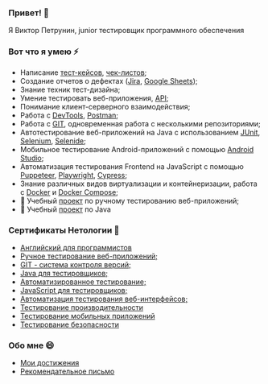 ### Привет! 👋
Я Виктор Петрунин, junior тестировщик программного обеспечения

### Вот что я умею ⚡
- Написание [тест-кейсов](https://docs.google.com/spreadsheets/d/1tTQeSMVBBraZzv7SnTIFVAEFduAGgW6u-0dSSFsXTJ4/edit#gid=0), [чек-листов](https://docs.google.com/spreadsheets/d/1JPyUJUx-1EUVtOlKCdg4P52qYHaduzqQ-bNckaahMkI/edit#gid=0);
- Создание отчетов о дефектах ([Jira](https://docs.google.com/document/d/1qk6isUBX8GN58RWZIa2w0Rj8dfEQaCV5YJ2ccAZwGKM/edit), [Google Sheets](https://docs.google.com/spreadsheets/d/10CTtN6L1KC3xvQUtg-oHhdOQYpgs3gYCC6OLYFowt6Y/edit#gid=0));
- Знание техник тест-дизайна;
- Умение тестировать веб-приложения, [API](https://github.com/Victor1963100/API-CI);
- Понимание клиент-серверного взаимодействия;
-  Работа с [DevTools](https://docs.google.com/document/d/1TGRXJnzFOc8HnARlNi05y-UPsB_WindDo0M20QP_rSU/edit), [Postman](https://github.com/Victor1963100/Postman-Echo);
-  Работа с [GIT]([https://github.com/netology-code/git-2-homeworks-pr](https://github.com/Victor1963100/git-2-homeworks-fork)), одновременная работа с несколькими репозиториями;
-  Автотестирование веб-приложений на Java с использованием [JUnit](https://github.com/Victor1963100/CashBackHacker2/tree/junit4), [Selenium](https://github.com/Victor1963100/CardOrder/tree/main), [Selenide](https://github.com/Victor1963100/CardDelivery/tree/main);
-  Мобильное тестирование Android-приложений с помощью [Android Studio](https://docs.google.com/document/d/1S6TGHL4RPoLkduLeEZqbp5XTkGwuWi7O0sRj6eh-pAQ/edit);
-  Автоматизация тестирования Frontend на JavaScript с помощью [Puppeteer](https://github.com/Victor1963100/Pupeteer1), [Playwright](https://github.com/Victor1963100/Playwright), [Cypress](https://github.com/Victor1963100/Cypress_1);
-  Знание различных видов виртуализации и контейнеризации, работа с [Docker](https://github.com/Victor1963100/Deadline-3) и [Docker Compose](https://github.com/Victor1963100/MyDocker);
-  🌱 Учебный [проект](https://docs.google.com/spreadsheets/d/1nGvDaEwpIqhwsHfo_NtikDhN_UBIiSZYGXXHJk0cAwQ/edit#gid=0) по ручному тестированию веб-приложений;
-  🌱 Учебный [проект](https://github.com/Victor1963100/CourseProject) по Java

### Сертификаты Нетологии 🌱
- [Английский для программистов](https://u.netology.ru/backend/uploads/legacy/shared_diplomas/image/230049/a12e5814ee1283b6189f803f56031d07.png?ts=1671268256)
- [Ручное тестирование веб-приложений;](https://u.netology.ru/backend/uploads/legacy/shared_diplomas/image/213373/d907180593c090cd14edc1c6e339f998.png?ts=1668071331)
- [GIT - система контроля версий;](https://u.netology.ru/backend/uploads/legacy/shared_diplomas/image/229877/4df8d19f3b0bf2db3e2cd5313f6c5d6f.png?ts=1671214887)
- [Java для тестировщиков;](https://u.netology.ru/backend/uploads/legacy/shared_diplomas/image/211491/8c80a18c155de0c6a07fea7673f46694.png?ts=1667734889)
- [Автоматизированное тестирование;](https://u.netology.ru/backend/uploads/legacy/shared_diplomas/image/243485/8d33426b4cd14cf227b0ffc49e028dd0.png?ts=1674543748)
- [JavaScript для тестировщиков;](https://u.netology.ru/backend/uploads/legacy/shared_diplomas/image/284775/31c2245e913191be0f79e918aaaa312c.png?ts=1682506894)
- [Автоматизация тестирования веб-интерфейсов;](https://u.netology.ru/backend/uploads/legacy/shared_diplomas/image/284777/b70f12811249c6931763e86e0c0cf0ef.png?ts=1682506949)
- [Тестирование производительности](https://u.netology.ru/backend/uploads/legacy/shared_diplomas/image/308525/2e4a61f17d32dea81626ae052a76883a.png?ts=1687887311)
- [Тестирование мобильных приложений](https://u.netology.ru/backend/uploads/legacy/shared_diplomas/image/311249/55e73151a522c3ac9446ab56801b7234.png?ts=1688415186)
- [Тестирование безопасности](https://u.netology.ru/backend/uploads/legacy/shared_diplomas/image/322474/81bf167ad1766f773a624805aa763fc2.png?ts=1690883388)

### Обо мне 😄
- [Мои достижения](https://netolo.gy/jPo)
- [Рекомендательное письмо](https://drive.google.com/file/d/12UwxHZQiwutKwRus8cBZGgLOqxy1A3_M/view?usp=drive_link)
<!--
**Victor1963100/Victor1963100** is a ✨ _special_ ✨ repository because its `README.md` (this file) appears on your GitHub profile.

Here are some ideas to get you started:

- 🔭 I’m currently working on ...
- 🌱 I’m currently learning ...
- 👯 I’m looking to collaborate on ...
- 🤔 I’m looking for help with ...
- 💬 Ask me about ...
- 📫 How to reach me: ...
- 😄 Pronouns: ...
- ⚡ Fun fact: ...
-->
